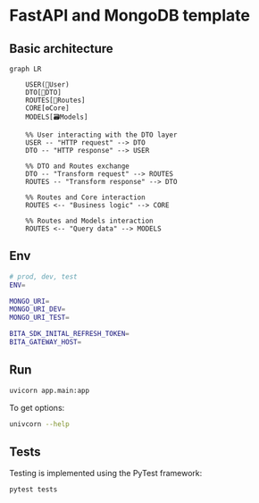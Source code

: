 # FastAPI and MongoDB template

## Basic architecture
```mermaid
graph LR
  
    USER(👤User)
    DTO[📄DTO]
    ROUTES[🚦Routes]
    CORE[⚙️Core]
    MODELS[🗃️Models]

    %% User interacting with the DTO layer
    USER -- "HTTP request" --> DTO
    DTO -- "HTTP response" --> USER

    %% DTO and Routes exchange
    DTO -- "Transform request" --> ROUTES
    ROUTES -- "Transform response" --> DTO

    %% Routes and Core interaction
    ROUTES <-- "Business logic" --> CORE

    %% Routes and Models interaction
    ROUTES <-- "Query data" --> MODELS
```

## Env
```bash
# prod, dev, test
ENV=

MONGO_URI=
MONGO_URI_DEV=
MONGO_URI_TEST=

BITA_SDK_INITAL_REFRESH_TOKEN=
BITA_GATEWAY_HOST=
```

## Run
```bash
uvicorn app.main:app
```

To get options:
```bash
univcorn --help
```


## Tests
Testing is implemented using the PyTest framework:
```bash
pytest tests
```

